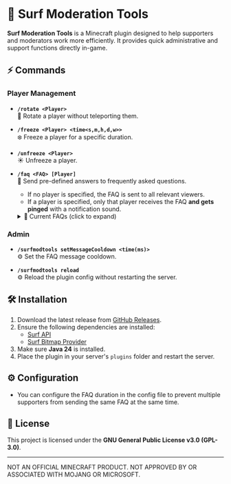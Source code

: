 # 🌊 Surf Moderation Tools

**Surf Moderation Tools** is a Minecraft plugin designed to help supporters and moderators work more efficiently. It
provides quick administrative and support functions directly in-game.

## ⚡ Commands

### Player Management

- **`/rotate <Player>`**   
  🔄 Rotate a player without teleporting them.

- **`/freeze <Player> <time<s,m,h,d,w>>`**   
  ❄️ Freeze a player for a specific duration.

- **`/unfreeze <Player>`**   
  ☀️ Unfreeze a player.

- **`/faq <FAQ> [Player]`**  
  📄 Send pre-defined answers to frequently asked questions.

    - If no player is specified, the FAQ is sent to all relevant viewers.
    - If a player is specified, only that player receives the FAQ **and gets pinged** with a notification sound.

  <details>
    <summary>📄 Current FAQs (click to expand)</summary>

    - Ask
    - BenefitsAsVeteran
    - ClanInformation
    - HowToCreatePlot
    - HowToInstallVoiceChat
    - HowToJoin
    - HowToOpenTicket
    - NextEvent
    - ReadTheDocs
    - ReportBug
    - ReportPlayer
    - Rulebook
    - ServerModpack
    - SurvivalDowntime
    - TakePartInEvent
    - WhyNoElytraInTheEnd
    - WhyNoTeleportation
    - WhyNoVillagers
  </details>

### Admin

- **`/surfmodtools setMessageCooldown <time(ms)>`**   
  ⚙️ Set the FAQ message cooldown.

- **`/surfmodtools reload`**   
  ⚙️ Reload the plugin config without restarting the server.

## 🛠 Installation

1. Download the latest release from [GitHub Releases](https://github.com/SLNE-Development/surf-moderation-tools).
2. Ensure the following dependencies are installed:
    - [Surf API](https://github.com/SLNE-Development/surf-api)
    - [Surf Bitmap Provider](https://github.com/SLNE-Development/surf-bitmap-provider)
4. Make sure **Java 24** is installed.
5. Place the plugin in your server's `plugins` folder and restart the server.

## ⚙️ Configuration

- You can configure the FAQ duration in the config file to prevent multiple supporters from sending the same FAQ at the
  same time.

## 📜 License

This project is licensed under the **GNU General Public License v3.0 (GPL-3.0)**.

---

NOT AN OFFICIAL MINECRAFT PRODUCT. NOT APPROVED BY OR ASSOCIATED WITH MOJANG OR MICROSOFT.